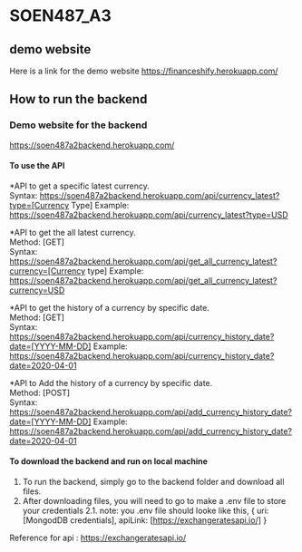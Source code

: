 # SOEN487_A3

## demo website
Here is a link for the demo website https://financeshify.herokuapp.com/

## How to run the backend
### Demo website for the backend
https://soen487a2backend.herokuapp.com/

#### To use the API
*API to get a specific latest currency. <br />
Syntax: https://soen487a2backend.herokuapp.com/api/currency_latest?type=[Currency Type]
Example: https://soen487a2backend.herokuapp.com/api/currency_latest?type=USD

*API to get the all latest currency. <br />
Method: [GET] <br />
Syntax: https://soen487a2backend.herokuapp.com/api/get_all_currency_latest?currency=[Currency type]
Example: https://soen487a2backend.herokuapp.com/api/get_all_currency_latest?currency=USD

*API to get the history of a currency by specific date. <br />
Method: [GET] <br />
Syntax: https://soen487a2backend.herokuapp.com/api/currency_history_date?date=[YYYY-MM-DD]
Example: https://soen487a2backend.herokuapp.com/api/currency_history_date?date=2020-04-01

*API to Add the history of a currency by specific date. <br />
Method: [POST] <br />
Syntax: https://soen487a2backend.herokuapp.com/api/add_currency_history_date?date=[YYYY-MM-DD]
Example: https://soen487a2backend.herokuapp.com/api/add_currency_history_date?date=2020-04-01

#### To download the backend and run on local machine
1. To run the backend, simply go to the backend folder and download all files.
2. After downloading files, you will need to go to make a .env file to store your credentials
  2.1. note: you .env file should looke like this, 
  { uri: [MongodDB credentials],
    apiLink: [https://exchangeratesapi.io/]
  }
  
  Reference for api : https://exchangeratesapi.io/
